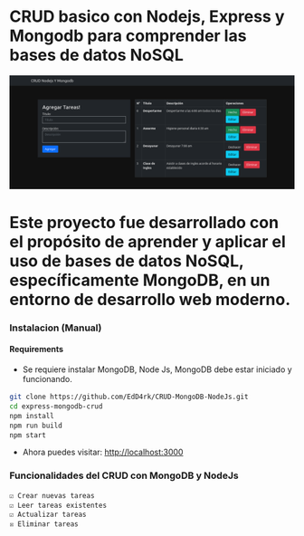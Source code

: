 # CRUD basico con Nodejs, Express y Mongodb para comprender las bases de datos NoSQL

![](docs/ScreenshotMongodb2.png)

# Este proyecto fue desarrollado con el propósito de aprender y aplicar el uso de bases de datos NoSQL, específicamente MongoDB, en un entorno de desarrollo web moderno.

### Instalacion (Manual)

#### Requirements

* Se requiere instalar MongoDB, Node Js, MongoDB debe estar iniciado y funcionando.

```bash
git clone https://github.com/EdD4rk/CRUD-MongoDB-NodeJs.git
cd express-mongodb-crud
npm install
npm run build
npm start
```

* Ahora puedes visitar: <a target="_blank" href="http://localhost:3000">http://localhost:3000</a>

### Funcionalidades del CRUD con MongoDB y NodeJs

```bash
☑ Crear nuevas tareas
☑ Leer tareas existentes
☑ Actualizar tareas
☒ Eliminar tareas
```
